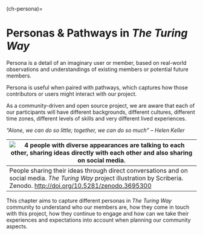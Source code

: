 (ch-persona)=
# Personas & Pathways in _The Turing Way_

Persona is a detail of an imaginary user or member, based on real-world observations and understandings of existing members or potential future members.

Persona is useful when paired with pathways, which captures how those contributors or users might interact with our project.

As a community-driven and open source project, we are aware that each of our participants will have different backgrounds, different cultures, different time zones, different levels of skills and very different lived experiences.

*“Alone, we can do so little; together, we can do so much” – Helen Keller*

| ![4 people with diverse appearances are talking to each other, sharing ideas directly with each other and also sharing on social media.](../../figures/Personas.png)|
|--------------------------------|
| People sharing their ideas through direct conversations and on social media. _The Turing Way_ project illustration by Scriberia. Zenodo. http://doi.org/10.5281/zenodo.3695300|

This chapter aims to capture different personas in _The Turing Way_ community to understand who our members are, how they come in touch with this project, how they continue to engage and how can we take their experiences and expectations into account when planning our community aspects.
